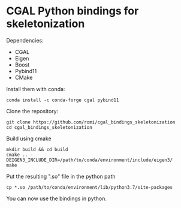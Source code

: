 CGAL Python bindings for skeletonization
===

Dependencies:

* CGAL
* Eigen
* Boost
* Pybind11
* CMake

Install them with conda:

```
conda install -c conda-forge cgal pybind11
```

Clone the repository:

```
git clone https://github.com/romi/cgal_bindings_skeletonization
cd cgal_bindings_skeletonization
```

Build using cmake

```
mkdir build && cd build
cmake .. -DEIGEN3_INCLUDE_DIR=/path/to/conda/environment/include/eigen3/
make
```

Put the resulting ".so" file in the python path
```
cp *.so /path/to/conda/environment/lib/python3.7/site-packages
```

You can now use the bindings in python.

